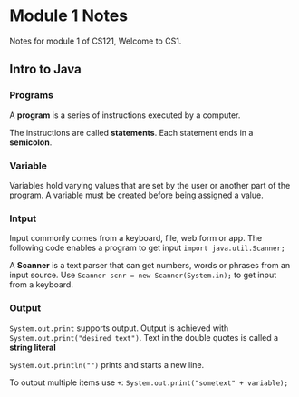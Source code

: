 # Module 1 Notes
Notes for module 1 of CS121, Welcome to CS1. 

## Intro to Java
### Programs
A **program** is a series of instructions executed by a computer.

The instructions are called **statements**. Each statement ends in a **semicolon**.

### Variable
Variables hold varying values that are set by the user or another part of the program. A variable must be created before being assigned a value.

### Intput
Input commonly comes from a keyboard, file, web form or app. The following code enables a program to get input `import java.util.Scanner;`

A **Scanner** is a text parser that can get numbers, words or phrases from an input source. Use `Scanner scnr = new Scanner(System.in);` to get input from a keyboard.

### Output
`System.out.print` supports output. Output is achieved with `System.out.print("desired text")`. Text in the double quotes is called a **string literal**

`System.out.println("")` prints and starts a new line.

To output multiple items use `+`: `System.out.print("sometext" + variable);`
